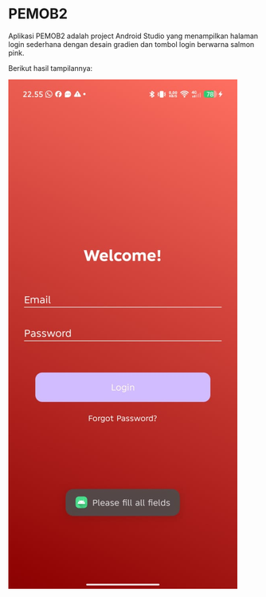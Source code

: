 # PEMOB2

Aplikasi PEMOB2 adalah project Android Studio yang menampilkan halaman login sederhana dengan desain gradien dan tombol login berwarna salmon pink.

Berikut hasil tampilannya:

![Screenshot](ss_pemob2.jpg)

